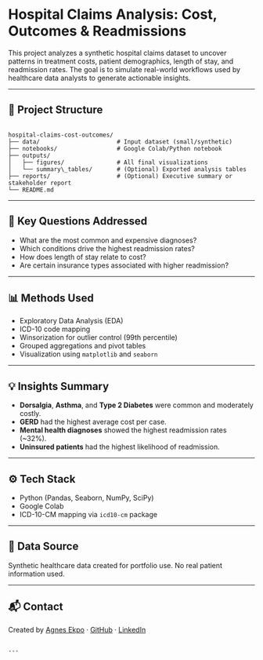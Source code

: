 # Hospital Claims Analysis: Cost, Outcomes & Readmissions

This project analyzes a synthetic hospital claims dataset to uncover patterns in treatment costs, patient demographics, length of stay, and readmission rates. The goal is to simulate real-world workflows used by healthcare data analysts to generate actionable insights.

---

## 📁 Project Structure

```

hospital-claims-cost-outcomes/
├── data/                      # Input dataset (small/synthetic)
├── notebooks/                 # Google Colab/Python notebook
├── outputs/
│   ├── figures/               # All final visualizations
│   └── summary\_tables/       # (Optional) Exported analysis tables
├── reports/                   # (Optional) Executive summary or stakeholder report
└── README.md

```

---

## 📌 Key Questions Addressed

- What are the most common and expensive diagnoses?
- Which conditions drive the highest readmission rates?
- How does length of stay relate to cost?
- Are certain insurance types associated with higher readmission?

---

## 📊 Methods Used

- Exploratory Data Analysis (EDA)
- ICD-10 code mapping
- Winsorization for outlier control (99th percentile)
- Grouped aggregations and pivot tables
- Visualization using `matplotlib` and `seaborn`

---

## 💡 Insights Summary

- **Dorsalgia**, **Asthma**, and **Type 2 Diabetes** were common and moderately costly.
- **GERD** had the highest average cost per case.
- **Mental health diagnoses** showed the highest readmission rates (~32%).
- **Uninsured patients** had the highest likelihood of readmission.

---

## ⚙️ Tech Stack

- Python (Pandas, Seaborn, NumPy, SciPy)
- Google Colab
- ICD-10-CM mapping via `icd10-cm` package

---

## 📄 Data Source

Synthetic healthcare data created for portfolio use. No real patient information used.

---

## 📬 Contact

Created by [Agnes Ekpo](https://agnesekpo.com) · [GitHub](https://github.com/TheAEkpo) · [LinkedIn](https://www.linkedin.com/in/agnesekpo)

```

---
